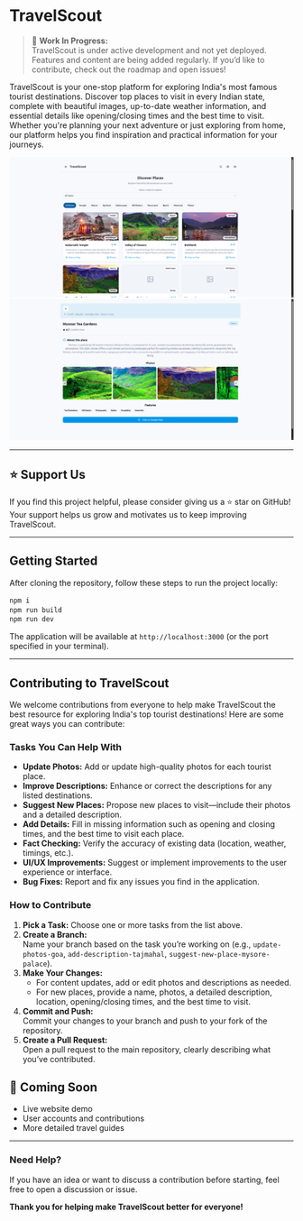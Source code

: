 # TravelScout

> 🚧 **Work In Progress:**  
> TravelScout is under active development and not yet deployed. Features and content are being added regularly. If you’d like to contribute, check out the roadmap and open issues!

TravelScout is your one-stop platform for exploring India's most famous tourist destinations. Discover top places to visit in every Indian state, complete with beautiful images, up-to-date weather information, and essential details like opening/closing times and the best time to visit. Whether you're planning your next adventure or just exploring from home, our platform helps you find inspiration and practical information for your journeys.

![Homepage Screenshot](public/images/homepage.png)
![Place Detail Screenshot](public/images/placepage.png)

---

## ⭐ Support Us

If you find this project helpful, please consider giving us a ⭐ star on GitHub! Your support helps us grow and motivates us to keep improving TravelScout.

---

## Getting Started

After cloning the repository, follow these steps to run the project locally:

```bash
npm i
npm run build
npm run dev
```

The application will be available at `http://localhost:3000` (or the port specified in your terminal).

---

## Contributing to TravelScout

We welcome contributions from everyone to help make TravelScout the best resource for exploring India's top tourist destinations! Here are some great ways you can contribute:

### Tasks You Can Help With

- **Update Photos:** Add or update high-quality photos for each tourist place.
- **Improve Descriptions:** Enhance or correct the descriptions for any listed destinations.
- **Suggest New Places:** Propose new places to visit—include their photos and a detailed description.
- **Add Details:** Fill in missing information such as opening and closing times, and the best time to visit each place.
- **Fact Checking:** Verify the accuracy of existing data (location, weather, timings, etc.).
- **UI/UX Improvements:** Suggest or implement improvements to the user experience or interface.
- **Bug Fixes:** Report and fix any issues you find in the application.

### How to Contribute

1. **Pick a Task:** Choose one or more tasks from the list above.
2. **Create a Branch:**  
   Name your branch based on the task you’re working on (e.g., `update-photos-goa`, `add-description-tajmahal`, `suggest-new-place-mysore-palace`).
3. **Make Your Changes:**  
   - For content updates, add or edit photos and descriptions as needed.
   - For new places, provide a name, photos, a detailed description, location, opening/closing times, and the best time to visit.
4. **Commit and Push:**  
   Commit your changes to your branch and push to your fork of the repository.
5. **Create a Pull Request:**  
   Open a pull request to the main repository, clearly describing what you’ve contributed.

## 🌟 Coming Soon

- Live website demo
- User accounts and contributions
- More detailed travel guides

---

### Need Help?

If you have an idea or want to discuss a contribution before starting, feel free to open a discussion or issue.

**Thank you for helping make TravelScout better for everyone!**
